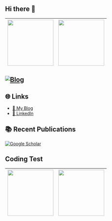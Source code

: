 ## Hi there 👋







| <img src="https://github-readme-stats.vercel.app/api/top-langs/?username=Jongpil0911&layout=compact&theme=radical" height=150 > | <img src="https://github-readme-stats.vercel.app/api?username=Jongpil0911&show_icons=true&theme=radical" height=150 > |
|:---:|:---:|




[![Blog](https://img.shields.io/badge/Blog-Visit%20My%20Blog-blue?style=for-the-badge&logo=google-chrome)](https://your-blog-url.com)
---
## 🌐 Links
- [📖 My Blog](https://your-blog-url.com)
- [💼 LinkedIn](https://www.linkedin.com/in/your-id)


## 📚 Recent Publications
<!-- SCHOLAR:START -->
<!-- SCHOLAR:END -->










[![Google Scholar](https://img.shields.io/badge/Google%20Scholar-Profile-blue?logo=googlescholar&style=for-the-badge)](https://scholar.google.com/citations?user=O-3pYeQAAAAJ)

## Coding Test
| <img src="https://leetcard.jacoblin.cool/YOUR_ID?theme=dark&ext=heatmap&animation=true" height=150 > | <img src="http://mazassumnida.wtf/api/v2/generate_badge?boj=jongpil0911@naver.com" height=150 > |
|:---:|:---:|



<!--


**Jongpil0911/Jongpil0911** is a ✨ _special_ ✨ repository because its `README.md` (this file) appears on your GitHub profile.

Here are some ideas to get you started:

- 🔭 I’m currently working on ...
- 🌱 I’m currently learning ...
- 👯 I’m looking to collaborate on ...
- 🤔 I’m looking for help with ...
- 💬 Ask me about ...
- 📫 How to reach me: ...
- 😄 Pronouns: ...
- ⚡ Fun fact: ...
-->
